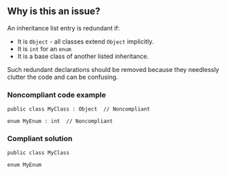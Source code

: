 ## Why is this an issue?

An inheritance list entry is redundant if:

- It is `Object` - all classes extend `Object` implicitly.
- It is `int` for an `enum`
- It is a base class of another listed inheritance.

Such redundant declarations should be removed because they needlessly clutter the code and can be confusing.

### Noncompliant code example

    public class MyClass : Object  // Noncompliant
    
    enum MyEnum : int  // Noncompliant

### Compliant solution

    public class MyClass
    
    enum MyEnum